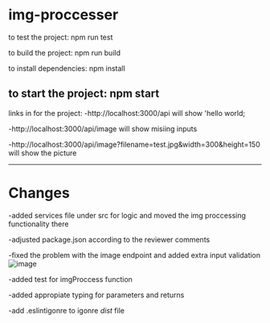 
# img-proccesser
to test the project: npm run test

to build the project: npm run build

to install dependencies: npm install

to start the project: npm start
-------------------------------------------

links in for the project:
-http://localhost:3000/api
will show 'hello world;

-http://localhost:3000/api/image
will show misiing inputs

-http://localhost:3000/api/image?filename=test.jpg&width=300&height=150
will show the picture

-------------------------------------------
# Changes

-added services file under src for logic and moved the img proccessing functionality there

-adjusted package.json according to the reviewer comments

-fixed the problem with the image endpoint and added extra input validation
![image](https://user-images.githubusercontent.com/95032871/200105777-b1c76c2d-9d2b-4170-ac35-02db6912d0d1.png)


-added test for imgProccess function

-added appropiate typing for parameters and returns

-add .eslintigonre to igonre *dist* file
